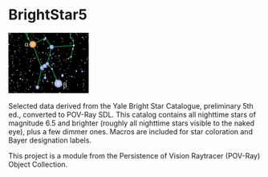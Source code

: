 # BrightStar5

![Thumbnail](brightstar5_thumbnail.png)

Selected data derived from the Yale Bright Star Catalogue, preliminary 5th ed., converted to POV-Ray SDL. This catalog contains all nighttime stars of magnitude 6.5 and brighter (roughly all nighttime stars visible to the naked eye), plus a few dimmer ones. Macros are included for star coloration and Bayer designation labels.

This project is a module from the Persistence of Vision Raytracer (POV-Ray) Object Collection.
